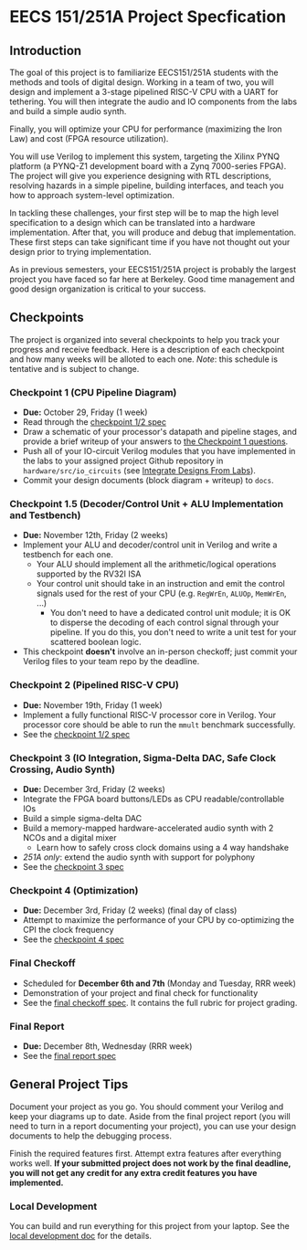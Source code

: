 # EECS 151/251A Project Specfication

## Introduction
The goal of this project is to familiarize EECS151/251A students with the methods and tools of digital design.
Working in a team of two, you will design and implement a 3-stage pipelined RISC-V CPU with a UART for tethering.
You will then integrate the audio and IO components from the labs and build a simple audio synth.
<!-- Afterwards, you will build a hardware accelerator to accelerate a small Convolutional Neural Network and do a system integration with your RISC-V CPU. -->

Finally, you will optimize your CPU for performance (maximizing the Iron Law) and cost (FPGA resource utilization).

You will use Verilog to implement this system, targeting the Xilinx PYNQ platform (a PYNQ-Z1 development board with a Zynq 7000-series FPGA).
The project will give you experience designing with RTL descriptions, resolving hazards in a simple pipeline, building interfaces, and teach you how to approach system-level optimization.

In tackling these challenges, your first step will be to map the high level specification to a design which can be translated into a hardware implementation.
After that, you will produce and debug that implementation.
These first steps can take significant time if you have not thought out your design prior to trying implementation.

As in previous semesters, your EECS151/251A project is probably the largest project you have faced so far here at Berkeley.
Good time management and good design organization is critical to your success.

## Checkpoints
The project is organized into several checkpoints to help you track your progress and receive feedback.
Here is a description of each checkpoint and how many weeks will be alloted to each one.
*Note*: this schedule is tentative and is subject to change.

### Checkpoint 1 (CPU Pipeline Diagram)
- **Due:** October 29, Friday (1 week)
- Read through the [checkpoint 1/2 spec](./checkpoint1.md)
- Draw a schematic of your processor's datapath and pipeline stages, and provide a brief writeup of your answers to [the Checkpoint 1 questions](./checkpoint1.md#checkpoint-1-questions).
- Push all of your IO-circuit Verilog modules that you have implemented in the labs to your assigned project Github repository in `hardware/src/io_circuits` (see [Integrate Designs From Labs](./checkpoint1.md#integrate-designs-from-labs)).
- Commit your design documents (block diagram + writeup) to `docs`.

### Checkpoint 1.5 (Decoder/Control Unit + ALU Implementation and Testbench)
- **Due:** November 12th, Friday (2 weeks)
- Implement your ALU and decoder/control unit in Verilog and write a testbench for each one.
  - Your ALU should implement all the arithmetic/logical operations supported by the RV32I ISA
  - Your control unit should take in an instruction and emit the control signals used for the rest of your CPU (e.g. `RegWrEn`, `ALUOp`, `MemWrEn`, ...)
    - You don't need to have a dedicated control unit module; it is OK to disperse the decoding of each control signal through your pipeline. If you do this, you don't need to write a unit test for your scattered boolean logic.
- This checkpoint **doesn't** involve an in-person checkoff; just commit your Verilog files to your team repo by the deadline.

### Checkpoint 2 (Pipelined RISC-V CPU)
- **Due:** November 19th, Friday (1 week)
- Implement a fully functional RISC-V processor core in Verilog. Your processor core should be able to run the `mmult` benchmark successfully.
- See the [checkpoint 1/2 spec](./checkpoint1.md)

### Checkpoint 3 (IO Integration, Sigma-Delta DAC, Safe Clock Crossing, Audio Synth)
- **Due:** December 3rd, Friday (2 weeks)
- Integrate the FPGA board buttons/LEDs as CPU readable/controllable IOs
- Build a simple sigma-delta DAC
- Build a memory-mapped hardware-accelerated audio synth with 2 NCOs and a digital mixer
  - Learn how to safely cross clock domains using a 4 way handshake
- *251A only*: extend the audio synth with support for polyphony
- See the [checkpoint 3 spec](./checkpoint3.md)

### Checkpoint 4 (Optimization)
- **Due:** December 3rd, Friday (2 weeks) (final day of class)
- Attempt to maximize the performance of your CPU by co-optimizing the CPI the clock frequency
- See the [checkpoint 4 spec](./checkpoint4.md)

### Final Checkoff
- Scheduled for **December 6th and 7th** (Monday and Tuesday, RRR week)
- Demonstration of your project and final check for functionality
- See the [final checkoff spec](./final_checkoff.md). It contains the full rubric for project grading.

### Final Report
- **Due:** December 8th, Wednesday (RRR week)
- See the [final report spec](./final_report.md)

## General Project Tips
Document your project as you go.
You should comment your Verilog and keep your diagrams up to date.
Aside from the final project report (you will need to turn in a report documenting your project), you can use your design documents to help the debugging process.

Finish the required features first.
Attempt extra features after everything works well.
**If your submitted project does not work by the final deadline, you will not get any credit for any extra credit features you have implemented.**

### Local Development
You can build and run everything for this project from your laptop.
See the [local development doc](./local_dev.md) for the details.
